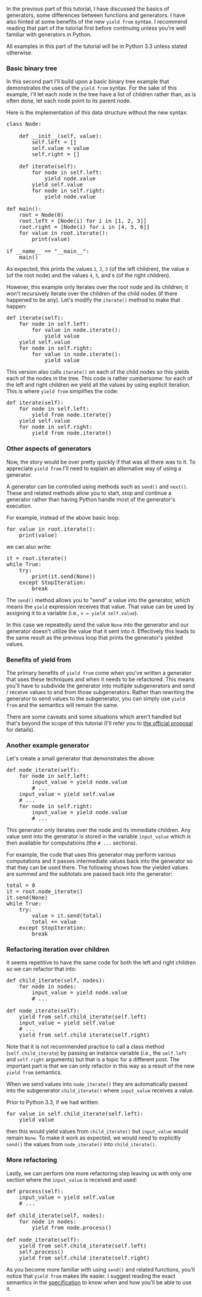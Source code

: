 <!--
.. title: Python 3: Using "yield from" in Generators - Part 2
.. slug: python-3-using-yield-from-in-generators-part-2
.. date: 2013/02/04 12:00:00
.. tags: python, software-development
.. link:
.. description:
-->

In the previous part of this tutorial,
I have discussed the basics of generators, some differences between functions
and generators. I have also hinted at some benefits of the new `yield from` syntax.
I recommend reading that part of the tutorial first before continuing unless
you're well familiar with generators in Python.

All examples in this part of the tutorial will be in Python 3.3 unless
stated otherwise.

### Basic binary tree ###

In this second part I'll build upon a basic binary tree example that
demonstrates the uses of the `yield from` syntax. For the sake of this example,
I'll let each node in the tree have a list of children rather than, as is often
done, let each node point to its parent node.

Here is the implementation of this data structure without the new syntax:

<pre>
class Node:

    def __init__(self, value):
        self.left = []
        self.value = value
        self.right = []

    def iterate(self):
        for node in self.left:
            yield node.value
        yield self.value
        for node in self.right:
            yield node.value

def main():
    root = Node(0)
    root.left = [Node(i) for i in [1, 2, 3]]
    root.right = [Node(i) for i in [4, 5, 6]]
    for value in root.iterate():
        print(value)

if __name__ == "__main__":
    main()
</pre>

As expected, this prints the values `1`, `2`, `3` (of the left children),
the value `0` (of the root node) and the values `4`, `5`, and `6` (of the
right children).

However, this example only iterates over the root node
and its children; it won't recursively iterate over the children of the
child nodes (if there happened to be any). Let's modify the `iterate()`
method to make that happen:

<pre>
def iterate(self):
    for node in self.left:
        for value in node.iterate():
            yield value
    yield self.value
    for node in self.right:
        for value in node.iterate():
            yield value
</pre>

This version also calls `iterate()` on each of the child nodes so this
yields each of the nodes in the tree. This code is rather cumbersome: for
each of the left and right children we yield all the values by using
explicit iteration. This is where `yield from`
simplifies the code:

<pre>
def iterate(self):
    for node in self.left:
        yield from node.iterate()
    yield self.value
    for node in self.right:
        yield from node.iterate()
</pre>

### Other aspects of generators ###

Now, the story would be over pretty quickly if that was all there was to it.
To appreciate `yield from` I'll need to explain an alternative way of using
a generator.

A generator can be controlled using methods such as `send()` and `next()`. These
and related methods allow you to start, stop and continue a generator rather
than having Python handle most of the generator's execution.

For example, instead of the above basic loop:

<pre>
for value in root.iterate():
    print(value)
</pre>
    
we can also write:

<pre>
it = root.iterate()
while True:
    try:
        print(it.send(None))
    except StopIteration:
        break
</pre>

The `send()` method allows you to "send" a value into the generator, which means
the `yield` expression receives that value. That value can be used by assigning
it to a variable (i.e., `v = yield self.value`).

In this case we repeatedly send
the value `None` into the generator and our generator doesn't utilize the
value that it sent into it. Effectively this leads to the same result as
the previous loop that prints the generator's yielded values.

### Benefits of yield from ###

The primary benefits of `yield from` come when you've written a generator that
uses these techniques and when it needs to be refactored. This means you'll have
to subdivide the generator into multiple subgenerators and send / receive values
to and from those subgenerators. Rather than rewriting
the generator to send values to the subgenerator, you can simply use
`yield from` and the semantics will remain the same.

There are some caveats and some situations which aren't handled but that's beyond
the scope of this tutorial (I'll refer
you to [the official proposal](http://www.python.org/dev/peps/pep-0380/) for details).

### Another example generator ###

Let's create a small generator that demonstrates the above:

<pre>
def node_iterate(self):
    for node in self.left:
        input_value = yield node.value
        # ...
    input_value = yield self.value
    # ...
    for node in self.right:
        input_value = yield node.value
        # ...
</pre>

This generator only iterates over the node and its immediate children. Any
value sent into the generator is stored in the variable `input_value`
which is then available for computations (the `# ...` sections).

For example, the code that uses this generator may perform various
computations and it passes intermediate values back into the generator so
that they can be used there. The following shows how the yielded values
are summed and the subtotals are passed back into the generator:

<pre>
total = 0
it = root.node_iterate()
it.send(None)
while True:
    try:
        value = it.send(total)
        total += value
    except StopIteration:
        break
</pre>

### Refactoring iteration over children ###

It seems repetitive to have the same code for both the left and right
children so we can refactor that into:

<pre>
def child_iterate(self, nodes):
    for node in nodes:
        input_value = yield node.value
        # ...

def node_iterate(self):
    yield from self.child_iterate(self.left)
    input_value = yield self.value
    # ...
    yield from self.child_iterate(self.right)
</pre>

Note that it is not recommended practice to call a class method
(`self.child_iterate`) by passing an instance variable (i.e., the
`self.left` and `self.right` arguments) but
that is a topic for a different post. The important part is that we can only
refactor in this way as a result of the new `yield from` semantics.

When we send values into `node_iterate()` they are automatically
passed into the subgenerator `child_iterate()` where `input_value`
receives a value.

Prior to Python 3.3, if we had written:

<pre>
for value in self.child_iterate(self.left):
    yield value
</pre>

then this would yield values from `child_iterate()` but `input_value` would
remain `None`. To make it work as expected, we would need to explicitly `send()`
the values from `node_iterate()` into `child_iterate()`.

### More refactoring ###

Lastly, we can perform one more refactoring step leaving us with only one
section where the `input_value` is received and used:

<pre>
def process(self):
    input_value = yield self.value
    # ...

def child_iterate(self, nodes):
    for node in nodes:
        yield from node.process()

def node_iterate(self):
    yield from self.child_iterate(self.left)
    self.process()
    yield from self.child_iterate(self.right)
</pre>

As you become more familiar with using `send()` and related functions, you'll
notice that `yield from` makes life easier. I suggest reading the exact
semantics in the [specification](http://www.python.org/dev/peps/pep-0380/)
to know when and how you'll be able to use it.
